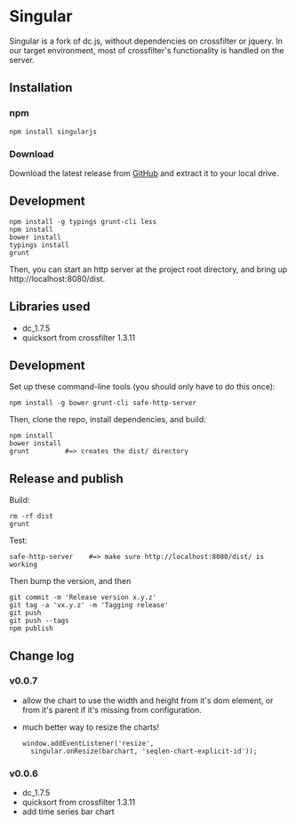 # Singular

Singular is a fork of dc.js, without dependencies on crossfilter or jquery.
In our target environment, most of crossfilter's functionality is handled on
the server.

## Installation

### npm

```
npm install singularjs
```

### Download

Download the latest release from 
[GitHub](https://github.com/ncbi/singular/releases/latest) and extract it
to your local drive.

## Development

```
npm install -g typings grunt-cli less
npm install
bower install
typings install
grunt
```

Then, you can start an http server at the project root directory, and bring
up http://localhost:8080/dist.


## Libraries used

* dc_1.7.5
* quicksort from crossfilter 1.3.11

## Development

Set up these command-line tools (you should only have to do this once):

```    
npm install -g bower grunt-cli safe-http-server
```

Then, clone the repo, install dependencies, and build:

```
npm install
bower install
grunt         #=> creates the dist/ directory
```

## Release and publish

Build:

```
rm -rf dist
grunt
```

Test:

```
safe-http-server    #=> make sure http://localhost:8080/dist/ is working
```

Then bump the version, and then

```
git commit -m 'Release version x.y.z'
git tag -a 'vx.y.z' -m 'Tagging release'
git push
git push --tags
npm publish
```

## Change log

### v0.0.7

* allow the chart to use the width and height from it's dom element, or from 
  it's parent if it's missing from configuration.
* much better way to resize the charts!
  
      window.addEventListener('resize', 
        singular.onResize(barchart, 'seqlen-chart-explicit-id'));

### v0.0.6 

* dc_1.7.5
* quicksort from crossfilter 1.3.11
* add time series bar chart
